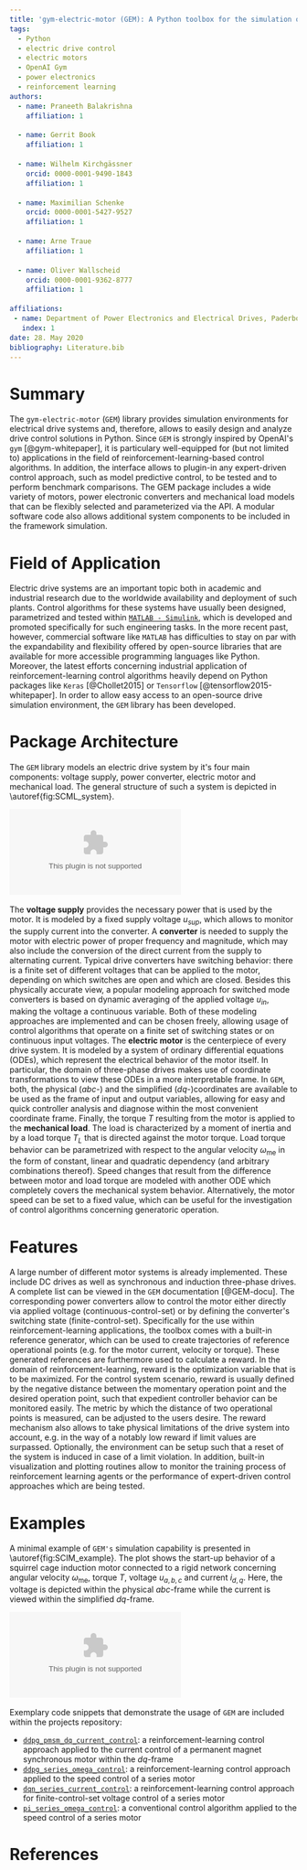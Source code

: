 ```yaml
---
title: 'gym-electric-motor (GEM): A Python toolbox for the simulation of electric motors'
tags:
  - Python
  - electric drive control
  - electric motors
  - OpenAI Gym
  - power electronics
  - reinforcement learning
authors:
  - name: Praneeth Balakrishna
    affiliation: 1
    
  - name: Gerrit Book
    affiliation: 1
    
  - name: Wilhelm Kirchgässner
    orcid: 0000-0001-9490-1843
    affiliation: 1
    
  - name: Maximilian Schenke
    orcid: 0000-0001-5427-9527
    affiliation: 1
    
  - name: Arne Traue
    affiliation: 1
    
  - name: Oliver Wallscheid
    orcid: 0000-0001-9362-8777
    affiliation: 1
    
affiliations:
 - name: Department of Power Electronics and Electrical Drives, Paderborn University, Germany
   index: 1
date: 28. May 2020
bibliography: Literature.bib
---
```


# Summary

The ``gym-electric-motor`` (``GEM``) library provides simulation environments for 
electrical drive systems and, therefore, allows to easily design and analyze drive control
solutions in Python. Since ``GEM`` is strongly inspired by OpenAI's ``gym`` [@gym-whitepaper], it 
is particulary well-equipped for (but not limited to) applications in the field of 
reinforcement-learning-based control algorithms. In addition, the interface allows to plugin-in any expert-driven control approach, such as model predictive control, to be tested  and to perform benchmark comparisons. The GEM package includes a wide variety of motors, power electronic converters and mechanical load models that can be flexibly selected and parameterized via the API. A modular software code also allows additional system components to be included in the framework simulation.

# Field of Application

Electric drive systems are an important topic both in academic and 
industrial research due to the worldwide availability and deployment of such 
plants. Control algorithms for these systems have usually been designed, parametrized and 
tested within [``MATLAB - Simulink``](https://www.mathworks.com/products/matlab.html), which is developed and promoted specifically for
such engineering tasks. In the more recent past, however, commercial software like
``MATLAB`` has difficulties to stay on par with the expandability and flexibility offered 
by open-source libraries that are available for more accessible programming languages like Python. 
Moreover, the latest efforts concerning industrial application of reinforcement-learning control 
algorithms heavily depend on Python packages like ``Keras`` [@Chollet2015] or ``Tensorflow`` [@tensorflow2015-whitepaper]. 
In order to allow easy access to an open-source drive simulation environment, the ``GEM`` library has been developed.

# Package Architecture

The ``GEM`` library models an electric drive system by it's four main components: voltage supply, power converter, 
electric motor and mechanical load. The general structure of such a system is depicted in \autoref{fig:SCML_system}. 

![Structure of an electric drive system\label{fig:SCML_system}](../plots/SCML_Setting.eps)

The __voltage supply__ provides the necessary power that is used by the motor. 
It is modeled by a fixed supply voltage $u_{sup}$, which allows to monitor the supply current into the converter.
A __converter__ is needed to supply the motor with electric power of proper frequency and magnitude, 
which may also include the conversion of the direct current from the supply to alternating 
current. Typical drive converters have switching behavior: there is a finite set of
different voltages that can be applied to the motor, depending on which switches are open and which are closed. 
Besides this physically accurate view, a popular modeling approach for switched mode converters
is based on dynamic averaging of the applied voltage $u_{in}$, making the voltage a continuous variable.
Both of these modeling approaches are implemented and can be chosen freely, allowing usage of control algorithms that operate on a finite set of switching states or on continuous input voltages.
The __electric motor__ is the centerpiece of every drive system. It is modeled by a system of ordinary differential 
equations (ODEs), which represent the electrical behavior of the motor itself. In particular, the domain of three-phase drives
makes use of coordinate transformations to view these ODEs in a more interpretable frame. In ``GEM``, both, 
the physical ($abc$-) and the simplified ($dq$-)coordinates are available to be used as the frame of input 
and output variables, allowing for easy and quick controller analysis and diagnose within the most convenient 
coordinate frame. Finally, the torque $T$ resulting from the motor is applied to the __mechanical load__. 
The load is characterized by a moment of inertia and by a load torque $T_L$ that is directed against the motor torque. 
Load torque behavior can be parametrized with respect to the angular velocity $\omega_\mathrm{me}$ in the form of constant,
linear and quadratic dependency (and arbitrary combinations thereof). Speed changes that result from the difference 
between motor and load torque are modeled with another ODE which completely covers the mechanical system behavior.
Alternatively, the motor speed can be set to a fixed value, which can be useful for the investigation of control
algorithms concerning generatoric operation. 

# Features

A large number of different motor systems is already implemented. These include DC drives as well as
synchronous and induction three-phase drives. A complete list can be viewed in the ``GEM`` documentation [@GEM-docu].
The corresponding power converters allow to control the motor either directly via applied voltage (continuous-control-set)
or by defining the converter's switching state (finite-control-set). Specifically for the use within reinforcement-learning
applications, the toolbox comes with a built-in reference generator, which can be used to create trajectories of 
reference operational points (e.g. for the motor current, velocity or torque). These generated references are furthermore
used to calculate a reward. In the domain of reinforcement-learning, reward is the optimization variable that is to be 
maximized. For the control system scenario, reward is usually defined by the negative distance between the momentary 
operation point and the desired operation point, such that expedient controller behavior can be monitored easily. The metric by which
the distance of two operational points is measured, can be adjusted to the users desire. The reward mechanism
also allows to take physical limitations of the drive system into account, e.g. in the way of a notably low reward
if limit values are surpassed. Optionally, the environment can be setup such that a reset of the system
is induced in case of a limit violation. In addition, built-in visualization and plotting routines allow to monitor the training process of reinforcement learning agents or the performance of expert-driven control approaches which are being tested.

# Examples

A minimal example of ``GEM's`` simulation capability is presented in \autoref{fig:SCIM_example}.
The plot shows the start-up behavior of a squirrel cage induction motor connected to a rigid network
concerning angular velocity $\omega_\mathrm{me}$, torque $T$, voltage $u_{a,b,c}$ and current $i_{d,q}$.
Here, the voltage is depicted within the physical $abc$-frame while the current is viewed within the 
simplified $dq$-frame. 

![Simulation of a squirrel cage induction motor connected to a rigid network at $50 \, \mathrm{Hz}$\label{fig:SCIM_example}](../plots/SCIM_Example.eps)

Exemplary code snippets that demonstrate the usage of ``GEM`` are included 
within the projects repository:

- [``ddpg_pmsm_dq_current_control``](https://github.com/upb-lea/gym-electric-motor/blob/master/examples/ddpg_pmsm_dq_current_control.py): a reinforcement-learning control approach applied to the current control of a permanent magnet synchronous motor within the $dq$-frame 
- [``ddpg_series_omega_control``](https://github.com/upb-lea/gym-electric-motor/blob/master/examples/ddpg_series_omega_control.py): a reinforcement-learning control approach applied to the speed control of a series motor
- [``dqn_series_current_control``](https://github.com/upb-lea/gym-electric-motor/blob/master/examples/dqn_series_current_control.py): a reinforcement-learning control approach for finite-control-set voltage control of a series motor
- [``pi_series_omega_control``](https://github.com/upb-lea/gym-electric-motor/blob/master/examples/pi_series_omega_control.py): a conventional control algorithm applied to the speed control of a series motor

# References
